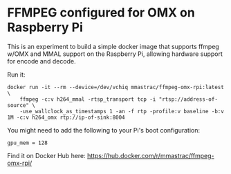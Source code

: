 # FFMPEG configured for OMX on Raspberry Pi

This is an experiment to build a simple docker image that supports ffmpeg w/OMX and MMAL support on the Raspberry Pi, allowing hardware support for encode and decode.

Run it:

```
docker run -it --rm --device=/dev/vchiq mmastrac/ffmpeg-omx-rpi:latest \
	ffmpeg -c:v h264_mmal -rtsp_transport tcp -i "rtsp://address-of-source" \
	-use_wallclock_as_timestamps 1 -an -f rtp -profile:v baseline -b:v 1M -c:v h264_omx rtp://ip-of-sink:8004
```

You might need to add the following to your Pi's boot configuration:

```
gpu_mem = 128
```

Find it on Docker Hub here: https://hub.docker.com/r/mmastrac/ffmpeg-omx-rpi/
